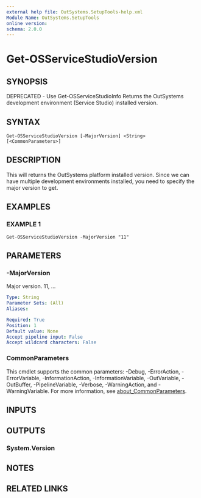 ```yaml
---
external help file: OutSystems.SetupTools-help.xml
Module Name: OutSystems.SetupTools
online version:
schema: 2.0.0
---
```


# Get-OSServiceStudioVersion

## SYNOPSIS
DEPRECATED - Use Get-OSServiceStudioInfo
Returns the OutSystems development environment (Service Studio) installed version.

## SYNTAX

```
Get-OSServiceStudioVersion [-MajorVersion] <String> [<CommonParameters>]
```

## DESCRIPTION
This will returns the OutSystems platform installed version.
Since we can have multiple development environments installed, you need to specify the major version to get.

## EXAMPLES

### EXAMPLE 1
```
Get-OSServiceStudioVersion -MajorVersion "11"
```

## PARAMETERS

### -MajorVersion
Major version.
11, ...

```yaml
Type: String
Parameter Sets: (All)
Aliases:

Required: True
Position: 1
Default value: None
Accept pipeline input: False
Accept wildcard characters: False
```

### CommonParameters
This cmdlet supports the common parameters: -Debug, -ErrorAction, -ErrorVariable, -InformationAction, -InformationVariable, -OutVariable, -OutBuffer, -PipelineVariable, -Verbose, -WarningAction, and -WarningVariable. For more information, see [about_CommonParameters](http://go.microsoft.com/fwlink/?LinkID=113216).

## INPUTS

## OUTPUTS

### System.Version
## NOTES

## RELATED LINKS
